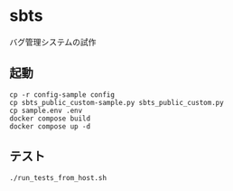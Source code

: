 # sbts

バグ管理システムの試作

## 起動

```
cp -r config-sample config
cp sbts_public_custom-sample.py sbts_public_custom.py
cp sample.env .env
docker compose build
docker compose up -d
```

## テスト

```
./run_tests_from_host.sh
```
